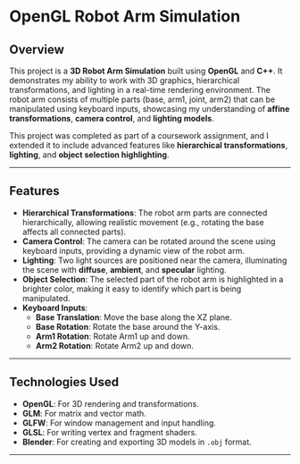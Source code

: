 # OpenGL Robot Arm Simulation


## Overview
This project is a **3D Robot Arm Simulation** built using **OpenGL** and **C++**. It demonstrates my ability to work with 3D graphics, hierarchical transformations, and lighting in a real-time rendering environment. The robot arm consists of multiple parts (base, arm1, joint, arm2) that can be manipulated using keyboard inputs, showcasing my understanding of **affine transformations**, **camera control**, and **lighting models**.

This project was completed as part of a coursework assignment, and I extended it to include advanced features like **hierarchical transformations**, **lighting**, and **object selection highlighting**.

---

## Features
- **Hierarchical Transformations**: The robot arm parts are connected hierarchically, allowing realistic movement (e.g., rotating the base affects all connected parts).
- **Camera Control**: The camera can be rotated around the scene using keyboard inputs, providing a dynamic view of the robot arm.
- **Lighting**: Two light sources are positioned near the camera, illuminating the scene with **diffuse**, **ambient**, and **specular** lighting.
- **Object Selection**: The selected part of the robot arm is highlighted in a brighter color, making it easy to identify which part is being manipulated.
- **Keyboard Inputs**:
  - **Base Translation**: Move the base along the XZ plane.
  - **Base Rotation**: Rotate the base around the Y-axis.
  - **Arm1 Rotation**: Rotate Arm1 up and down.
  - **Arm2 Rotation**: Rotate Arm2 up and down.

---

## Technologies Used
- **OpenGL**: For 3D rendering and transformations.
- **GLM**: For matrix and vector math.
- **GLFW**: For window management and input handling.
- **GLSL**: For writing vertex and fragment shaders.
- **Blender**: For creating and exporting 3D models in `.obj` format.

---
